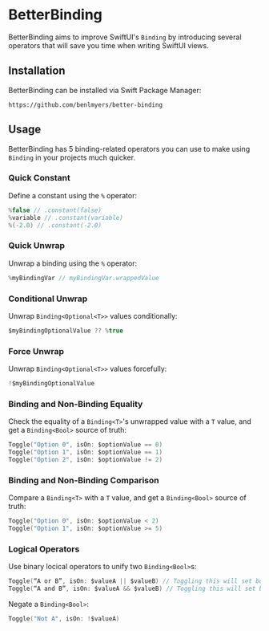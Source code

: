 # BetterBinding

BetterBinding aims to improve SwiftUI's `Binding` by introducing several operators that will save you time when writing SwiftUI views.

## Installation

BetterBinding can be installed via Swift Package Manager:

```
https://github.com/benlmyers/better-binding
```

## Usage

BetterBinding has 5 binding-related operators you can use to make using `Binding` in your projects much quicker.

### Quick Constant

Define a constant using the `%` operator:

```swift
%false // .constant(false)
%variable // .constant(variable)
%(-2.0) // .constant(-2.0)
```

### Quick Unwrap

Unwrap a binding using the `%` operator:

```swift
%myBindingVar // myBindingVar.wrappedValue
```

### Conditional Unwrap

Unwrap `Binding<Optional<T>>` values conditionally:

```swift
$myBindingOptionalValue ?? %true
```

### Force Unwrap

Unwrap `Binding<Optional<T>>` values forcefully:

```swift
!$myBindingOptionalValue
```

### Binding and Non-Binding Equality

Check the equality of a `Binding<T>`'s unwrapped value with a `T` value, and get a `Binding<Bool>` source of truth:

```swift
Toggle("Option 0", isOn: $optionValue == 0)
Toggle("Option 1", isOn: $optionValue == 1)
Toggle("Option 2", isOn: $optionValue != 2)
```

### Binding and Non-Binding Comparison

Compare a `Binding<T>` with a `T` value, and get a `Binding<Bool>` source of truth:

```swift
Toggle("Option 0", isOn: $optionValue < 2)
Toggle("Option 1", isOn: $optionValue >= 5)
```

### Logical Operators

Use binary locical operators to unify two `Binding<Bool>`s:

```swift
Toggle(“A or B”, isOn: $valueA || $valueB) // Toggling this will set both to the new value.
Toggle(“A and B”, isOn: $valueA && $valueB) // Toggling this will set both to the new value.
```

Negate a `Binding<Bool>`:

```swift
Toggle("Not A", isOn: !$valueA)
```
